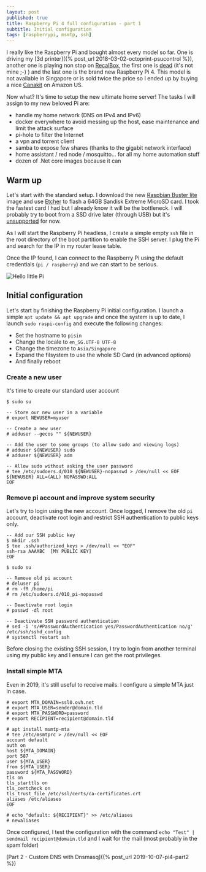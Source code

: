 ```yaml
---
layout: post
published: true
title: Raspberry Pi 4 full configuration - part 1
subtitle: Initial configuration
tags: [raspberrypi, msmtp, ssh]
---
```


I really like the Raspberry Pi and bought almost every model so far. One is driving my [3d printer]({% post_url 2018-03-02-octoprint-psucontrol %}), another one is playing non stop on [RecalBox](https://www.recalbox.com/), the first one is [dead](https://i.ytimg.com/vi/lYf9HK-rI1s/maxresdefault.jpg#fancy) (it's not mine ;-) ) and the last one is the brand new Raspberry Pi 4.
This model is not available in Singapore or is sold twice the price so I ended up by buying a nice [Canakit](https://www.amazon.com/gp/product/B07VYC6S56/ref=ppx_od_dt_b_asin_title_s00?ie=UTF8&psc=1) on Amazon US.

Now what? It's time to setup the new ultimate home server! The tasks I will assign to my new beloved Pi are:

- handle my home network (DNS on IPv4 and IPv6)
- docker everywhere to avoid messing up the host, ease maintenance and limit the attack surface
- pi-hole to filter the Internet
- a vpn and torrent client
- samba to expose few shares (thanks to the gigabit network interface)
- home assistant / red node / mosquitto... for all my home automation stuff
- dozen of .Net core images because it can

## Warm up

Let's start with the standard setup. I download the new [Raspbian Buster lite](https://www.raspberrypi.org/downloads/raspbian/) image and use [Etcher](https://www.balena.io/etcher/) to flash a 64GB Sandisk Extreme MicroSD card. I took the fastest card I had but I already know it will be the bottleneck.
I will probably try to boot from a SSD drive later (through USB) but it's [unsupported](https://www.raspberrypi.org/forums/viewtopic.php?t=243995) for now.

As I will start the Raspberry Pi headless, I create a simple empty `ssh` file in the root directory of the boot partition to enable the SSH server. I plug the Pi and search for the IP in my router lease table.

Once the IP found, I can connect to the Raspberry Pi using the default credentials (`pi / raspberry`) and we can start to be serious.

![Hello little Pi]({{site.baseurl}}/img/20191007/rpi-first-login_thumb.jpg)

## Initial configuration

Let's start by finishing the Raspberry Pi initial configuration. I launch a simple `apt update && apt upgrade` and once the system is up to date, I launch `sudo raspi-config` and execute the following changes:

- Set the hostname to `pisin`
- Change the locale to `en_SG.UTF-8 UTF-8`
- Change the timezone to `Asia/Singapore`
- Expand the filsystem to use the whole SD Card (in advanced options)
- And finally reboot

### Create a new user

It's time to create our standard user account

```shell
$ sudo su

-- Store our new user in a variable
# export NEWUSER=myuser

-- Create a new user
# adduser --gecos "" ${NEWUSER}

-- Add the user to some groups (to allow sudo and viewing logs)
# adduser ${NEWUSER} sudo
# adduser ${NEWUSER} adm

-- Allow sudo without asking the user password
# tee /etc/sudoers.d/010_${NEWUSER}-nopasswd > /dev/null << EOF
${NEWUSER} ALL=(ALL) NOPASSWD:ALL
EOF
```

### Remove pi account and improve system security

Let's try to login using the new account. Once logged, I remove the old `pi` account, deactivate root login and restrict SSH authentication to public keys only.

```shell
-- Add our SSH public key
$ mkdir .ssh
$ tee .ssh/authorized_keys > /dev/null << "EOF"
ssh-rsa AAAABC  [MY PUBLIC KEY]
EOF

$ sudo su

-- Remove old pi account
# deluser pi
# rm -fR /home/pi
# rm /etc/sudoers.d/010_pi-nopasswd

-- Deactivate root login
# passwd -dl root

-- Deactivate SSH password authentication
# sed -i 's/#PasswordAuthentication yes/PasswordAuthentication no/g' /etc/ssh/sshd_config
# systemctl restart ssh
```

Before closing the existing SSH session, I try to login from another terminal using my public key and I ensure I can get the root privileges.

### Install simple MTA

Even in 2019, it's still useful to receive mails. I configure a simple MTA just in case.

```shell
# export MTA_DOMAIN=ssl0.ovh.net
# export MTA_USER=sender@domain.tld
# export MTA_PASSWORD=password
# export RECIPIENT=recipient@domain.tld

# apt install msmtp-mta
# tee /etc/msmtprc > /dev/null << EOF
account default
auth on
host ${MTA_DOMAIN}
port 587
user ${MTA_USER}
from ${MTA_USER}
password ${MTA_PASSWORD}
tls on
tls_starttls on
tls_certcheck on
tls_trust_file /etc/ssl/certs/ca-certificates.crt
aliases /etc/aliases
EOF

# echo "default: ${RECIPIENT}" >> /etc/aliases
# newaliases
```

Once configured, I test the configuration with the command `echo "Test" | sendmail recipient@domain.tld` and I wait for the mail  (most probably in the spam folder)

[Part 2 - Custom DNS with Dnsmasq]({% post_url 2019-10-07-pi4-part2 %})
